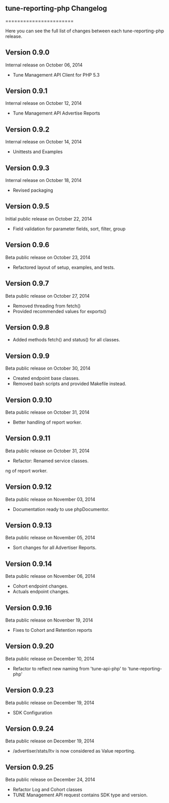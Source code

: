 ## tune-reporting-php Changelog
=======================

Here you can see the full list of changes between each tune-reporting-php release.

Version 0.9.0
--------------

Internal release on October 06, 2014
* Tune Management API Client for PHP 5.3

Version 0.9.1
--------------

Internal release on October 12, 2014
* Tune Management API Advertise Reports

Version 0.9.2
--------------

Internal release on October 14, 2014
* Unittests and Examples

Version 0.9.3
--------------

Internal release on October 18, 2014
* Revised packaging

Version 0.9.5
--------------

Initial public release on October 22, 2014
* Field validation for parameter fields, sort, filter, group

Version 0.9.6
--------------

Beta public release on October 23, 2014
* Refactored layout of setup, examples, and tests.

Version 0.9.7
--------------

Beta public release on October 27, 2014
* Removed threading from fetch()
* Provided recommended values for exports()

Version 0.9.8
--------------

* Added methods fetch() and status() for all classes.

Version 0.9.9
--------------

Beta public release on October 30, 2014
* Created endpoint base classes.
* Removed bash scripts and provided Makefile instead.

Version 0.9.10
--------------

Beta public release on October 31, 2014
* Better handling of report worker.

Version 0.9.11
--------------

Beta public release on October 31, 2014
* Refactor: Renamed service classes.

ng of report worker.

Version 0.9.12
--------------

Beta public release on November 03, 2014
* Documentation ready to use phpDocumentor.

Version 0.9.13
--------------

Beta public release on November 05, 2014
* Sort changes for all Advertiser Reports.

Version 0.9.14
--------------

Beta public release on November 06, 2014
* Cohort endpoint changes.
* Actuals endpoint changes.

Version 0.9.16
--------------

Beta public release on Novenber 19, 2014
* Fixes to Cohort and Retention reports

Version 0.9.20
--------------

Beta public release on December 10, 2014
* Refactor to reflect new naming from 'tune-api-php' to 'tune-reporting-php'

Version 0.9.23
--------------

Beta public release on December 19, 2014
* SDK Configuration

Version 0.9.24
--------------

Beta public release on December 19, 2014
* /advertiser/stats/ltv is now considered as Value reporting.


Version 0.9.25
--------------

Beta public release on December 24, 2014
* Refactor Log and Cohort classes
* TUNE Management API request contains SDK type and version.